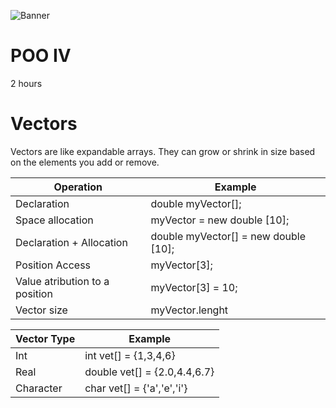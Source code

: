 ![Banner](images/medium-shot-woman-living-as-digital-nomad.jpg)
# POO IV

2 hours

# Vectors 

Vectors are like expandable arrays. They can grow or shrink in size based on the elements you add or remove.

| Operation	                      | Example                                |
|---------------------------------|----------------------------------------|
| Declaration                     | double myVector[];                     |
| Space allocation                | myVector = new double [10];            |
| Declaration + Allocation        | double myVector[] = new double [10];   |
| Position Access                 | myVector[3];                           |
| Value atribution to a position  | myVector[3] = 10;                      |
| Vector size                     | myVector.lenght                        |

| Vector Type    | Example                      |
|----------------|------------------------------|
| Int            | int vet[] = {1,3,4,6}        |
| Real           | double vet[] = {2.0,4.4,6.7} |
| Character      | char vet[] = {'a','e','i'}   |



